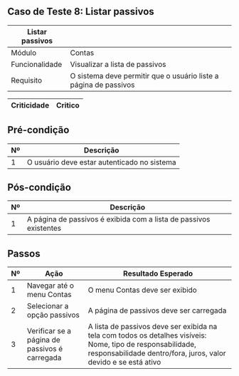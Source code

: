 ## Caso de Teste 8: Listar passivos

| Listar passivos |         |
|--------------------------|--------|
| Módulo | Contas |
| Funcionalidade | Visualizar a lista de passivos |
| Requisito  | O sistema deve permitir que o usuário liste a página de passivos |

| Criticidade | Critico |
|-------------|---------|

## Pré-condição

| Nº | Descrição |
|----|-----------|
| 1  | O usuário deve estar autenticado no sistema |

## Pós-condição

| Nº | Descrição |
|----|---------- |
| 1  | A página de passivos é exibida com a lista de passivos existentes |

## Passos

| Nº | Ação | Resultado Esperado |
|----|------|--------------------|
| 1  | Navegar até o menu Contas | O menu Contas deve ser exibido |
| 2  | Selecionar a opção passivos | A página de passivos deve ser carregada |
| 3  | Verificar se a página de passivos é carregada | A lista de passivos deve ser exibida na tela com todos os detalhes visíveis: Nome, tipo de responsabilidade, responsabilidade dentro/fora, juros, valor devido e se está ativo |